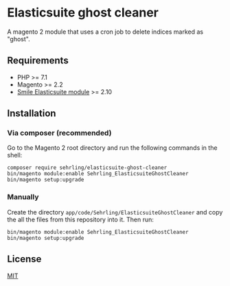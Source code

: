 Elasticsuite ghost cleaner
===========

A magento 2 module that uses a cron job to delete indices marked as "ghost".

Requirements
-------
- PHP >= 7.1
- Magento >= 2.2
- [Smile Elasticsuite module](https://github.com/Smile-SA/elasticsuite) >= 2.10

Installation
-------
### Via composer (recommended)
Go to the Magento 2 root directory and run the following commands in the shell:
```
composer require sehrling/elasticsuite-ghost-cleaner
bin/magento module:enable Sehrling_ElasticsuiteGhostCleaner
bin/magento setup:upgrade
```

### Manually
Create the directory `app/code/Sehrling/ElasticsuiteGhostCleaner` and copy the all the files from this repository into it. Then run:
```
bin/magento module:enable Sehrling_ElasticsuiteGhostCleaner
bin/magento setup:upgrade
```

License
-------
[MIT](https://opensource.org/licenses/mit-license.phpp)

